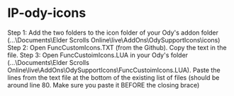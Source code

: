 # IP-ody-icons
Step 1: Add the two folders to the icon folder of your Ody's addon folder (...\Documents\Elder Scrolls Online\live\AddOns\OdySupportIcons\icons)
Step 2: Open FuncCustomIcons.TXT (from the Github). Copy the text in the file.
Step 3: Open FuncCustoimIcons.LUA in your Ody's folder (...\Documents\Elder Scrolls Online\live\AddOns\OdySupportIcons\FuncCustoimIcons.LUA). Paste the lines from the text file at the bottom of the existing list of files (should be around line 80. Make sure you paste it BEFORE the closing brace)
